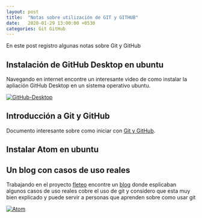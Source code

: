 ```yaml
---
layout: post
title:  "Notas sobre utilización de GIT y GITHUB"
date:   2020-01-29 13:00:00 +0530
categories: Git GitHub
---
```


En este post registro algunas notas sobre Git y GitHub

## Instalación de GitHub Desktop en ubuntu

Navegando en internet encontre un interesante video de como instalar la apliación GitHub Desktop en un sistema operativo ubuntu.

[![GitHub-Desktop](https://img.youtube.com/vi/tg3CWTefjCc/0.jpg)](https://www.youtube.com/watch?v=tg3CWTefjCc)

## Introducción a Git y GitHub

Documento interesante sobre como iniciar con [Git y GitHub][git].

[git]: https://www.uco.es/aulasoftwarelibre/wp-content/uploads/2015/11/git-cosfera-dia-1.pdf

## Instalar Atom en ubuntu

## Un blog con casos de uso reales
Trabajando en el proyecto [fleteo][fleteo] encontre un [blog][blog] donde esplicaban algunos casos de uso reales cobre el uso de git y considero que esta muy bien explicado y puede servir a personas que aprenden sobre como usar git

[![Atom](https://img.youtube.com/vi/xGU5sJtMdDw/0.jpg)](https://www.youtube.com/watch?v=xGU5sJtMdDw)


[fleteo]: https://fleteo.co/
[blog]: https://platzi.com/blog/flujo-de-trabajo-y-comandos-oscuros-de-git/
